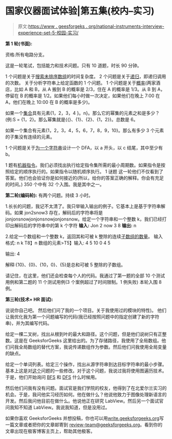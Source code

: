 # 国家仪器面试体验|第五集(校内–实习)

> 原文:[https://www . geesforgeks . org/national-instruments-interview-experience-set-5-校园-实习/](https://www.geeksforgeeks.org/national-instruments-interview-experience-set-5-on-campus-internship/)

**第 1 轮(书面):**

资格:所有电路分支。

这是一轮笔试，包括能力和技术问题。只有 10 道题，时长 90 分钟。

1 个问题是关于[搜索未排序数组](https://www.geeksforgeeks.org/kth-smallestlargest-element-unsorted-array/)的时间复杂度。
2 个问题是关于[递归](https://www.geeksforgeeks.org/tag/recursion/)，即递归调用的次数。
关于分析字符串上给定函数的 1 个问题。
1 个问题是关于[概率](https://www.geeksforgeeks.org/probability-gq/)(两家酒店，比如 A 和 B，从 A 搬到 B 的概率是 2/3，住在 A 的概率是 1/3。从 B 到 A，停留在 B 的概率是 1/2。如果他们每小时做一次决定，如果他们在晚上 7:00 在 A，他们在晚上 10:00 在 B 的概率是多少)。

如果一个[集合](https://www.geeksforgeeks.org/set-operations/)具有元素{1，2，3，4 }。n}。那么它的幂集的元素之和是多少？(例:S = {1，2}。那么幂集就是{{}、{1}、{2}、{1，2}}。总数是 6。

如果一个集合有元素{1，2，3，4，5，6，7，8，9，10}。那么有多少 3 个元素的子集没有连续的元素。

1 个问题是关于[为一个字符串](https://www.geeksforgeeks.org/designing-finite-automata-from-regular-expression-set-1/)设计一个 DFA，以 a 开头，以 c 结尾，其中至少有 b。

1 题有[机器指令](https://www.geeksforgeeks.org/machine-instructions/)。我们必须找出执行给定指令集所需的最小周期数。如果指令是按照给定的顺序执行的。如果指令以随机顺序执行。
1 谜题
这一轮他们不仅看到了答案。他们也会验证你是如何接近的(所以，给你的答案正确的解释。你会有充足的时间。)
350 个中有 32 个入围。我是其中之一。

 **第二轮(编码轮):**
有两个问题。持续 3 小时。

1.长长的问题，我记不太清了。我只举输入输出的例子。它基本上是基于字符串解码。如果 jon2snow3 存在，解码后的字符串将是 jonjonsnowjonjonsnowjonjonsnow。给定一个字符串和一个整数 k，我们已经打印出解码后的字符串中的第 k 个字符
**输入:**
Jon 2 now 3
8
**输出:**
n

2.给定一个数组和一个整数 k，返回其和可被 k 整除的连续[子数组的数量](https://www.geeksforgeeks.org/check-if-an-array-can-be-divided-into-pairs-whose-sum-is-divisible-by-k/)。
输入格式:
n k
T8】n 数组的元素>T5】输入:
4 5
10 0 4 5

输出:
4

解释:{10}、{0}、{10，0}、{5}是总和可被 5 整除的子数组。

请记住，在这里，他们还会检查每个人的代码。我通过了第一题的全部 10 个测试用例和第二题的 11 个测试用例(3 个案例超过了时间限制。1 例失败)
本轮入围 8 例。

**第三轮(技术+ HR 面试):**

说说你自己吧。
然后他们问了我的一个项目。关于我使用过的模块的特性)。
他们让我优化我为第一个问题编写的代码(我已经按照问题中的指定创建了新的字符串)，并为其编写代码。

给定一棵二叉树，找出从根到叶的最大和路径。这个问题，但是他们说树只有正整数。这是在 GeeksforGeeks 这里给出的。为了存储路径，我使用了全局数组。他们问我全局数组的替代方案，我说传递数组作为参数。然后他们问我使用全局变量的缺点。

给定一个单词列表。给定三个操作，找出从源字符串到达目标字符串的最小步骤。基本上这是对[这个](https://www.geeksforgeeks.org/length-of-shortest-chain-to-reach-a-target-word/)问题的一些修改。对于这个问题，我说过我将使用图遍历技术。于是，他们开始询问 [BFS](https://www.geeksforgeeks.org/breadth-first-traversal-for-a-graph/) 和 [DFS](https://www.geeksforgeeks.org/depth-first-traversal-for-a-graph/) 什么时候用。

然后他们问我有没有问题。面试官是我们学院的校友，他得到了在北爱尔兰实习的机会。于是，我问他实习经历如何。他在做什么？他说他致力于图像处理新语言的开发。然后我问他目前在做什么。他说他正在研究 LabView。然后另一个面试官问我知不知道 LabView。我说我知道，但是没用过。

如果你喜欢 GeeksforGeeks 并想投稿，你也可以用[write.geeksforgeeks.org](https://write.geeksforgeeks.org)写一篇文章或者把你的文章邮寄到 review-team@geeksforgeeks.org。看到你的文章出现在极客博客主页上，帮助其他极客。